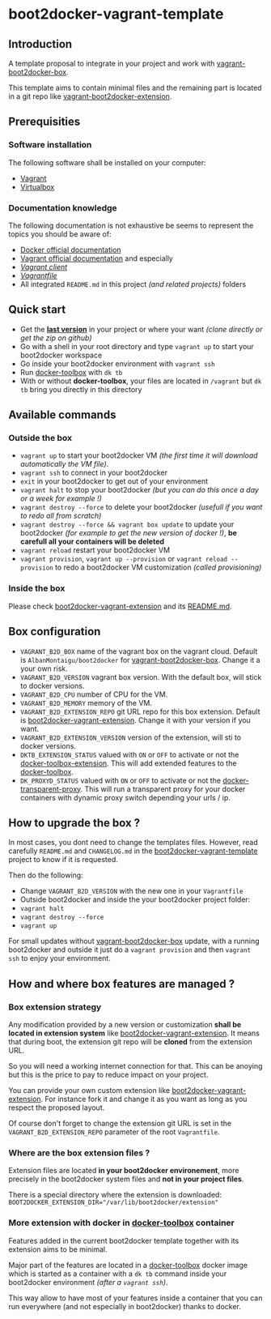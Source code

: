 # boot2docker-vagrant-template

## Introduction

A template proposal to integrate in your project and work with [vagrant-boot2docker-box](https://github.com/AlbanMontaigu/boot2docker-vagrant-box).

This template aims to contain minimal files and the remaining part is located in a git repo like [vagrant-boot2docker-extension](https://github.com/AlbanMontaigu/boot2docker-vagrant-extension).

## Prerequisities

### Software installation

The following software shall be installed on your computer:
- [Vagrant](https://www.vagrantup.com/downloads.html)
- [Virtualbox](https://www.virtualbox.org/wiki/Downloads)

### Documentation knowledge

The following documentation is not exhaustive be seems to represent the topics you should be aware of:
- [Docker official documentation](https://docs.docker.com/)
- [Vagrant official documentation](https://www.vagrantup.com/docs) and especially
 - *[Vagrant client](https://www.vagrantup.com/docs/cli/)*
 - *[Vagrantfile](https://www.vagrantup.com/docs/vagrantfile/)*
- All integrated ```README.md``` in this project *(and related projects)* folders

## Quick start

- Get the **[last version](https://github.com/AlbanMontaigu/boot2docker-vagrant-template/releases)** in your project or where your want *(clone directly or get the zip on github)*
- Go with a shell in your root directory and type ```vagrant up``` to start your boot2docker workspace
- Go inside your boot2docker environment with ```vagrant ssh```
- Run [docker-toolbox](https://github.com/AlbanMontaigu/docker-toolbox) with ```dk tb```
- With or without **docker-toolbox**, your files are located in ```/vagrant``` but ```dk tb``` bring you directly in this directory

## Available commands

### Outside the box

- ```vagrant up``` to start your boot2docker VM *(the first time it will download automatically the VM file)*.
- ```vagrant ssh``` to connect in your boot2docker
- ```exit``` in your boot2docker to get out of your environment
- ```vagrant halt``` to stop your boot2docker *(but you can do this once a day or a week for example !)*
- ```vagrant destroy --force``` to delete your boot2docker *(usefull if you want to redo all from scratch)*
- ```vagrant destroy --force && vagrant box update``` to update your boot2docker *(for example to get the new version of docker !)*, **be carefull all your containers will be deleted**
- ```vagrant reload``` restart your boot2docker VM
- ```vagrant provision```, ```vagrant up --provision``` or ```vagrant reload --provision``` to redo a boot2docker VM customization *(called provisioning)*

### Inside the box

Please check [boot2docker-vagrant-extension](https://github.com/AlbanMontaigu/boot2docker-vagrant-extension) and its [README.md](https://github.com/AlbanMontaigu/boot2docker-vagrant-extension/blob/latest/README.md).

## Box configuration

- ```VAGRANT_B2D_BOX``` name of the vagrant box on the vagrant cloud. Default is ```AlbanMontaigu/boot2docker``` for [vagrant-boot2docker-box](https://github.com/AlbanMontaigu/boot2docker-vagrant-box). Change it a your own risk.
- ```VAGRANT_B2D_VERSION``` vagrant box version. With the default box, will stick to docker versions.
- ```VAGRANT_B2D_CPU``` number of CPU for the VM.
- ```VAGRANT_B2D_MEMORY``` memory of the VM.
- ```VAGRANT_B2D_EXTENSION_REPO``` git URL repo for this box extension. Default is [boot2docker-vagrant-extension](https://github.com/AlbanMontaigu/boot2docker-vagrant-extension). Change it with your version if you want.
- ```VAGRANT_B2D_EXTENSION_VERSION``` version of the extension, will sti to docker versions.
- ```DKTB_EXTENSION_STATUS``` valued with ```ON``` or ```OFF``` to activate or not the [docker-toolbox-extension](https://github.com/AlbanMontaigu/docker-toolbox-extension). This will add extended features to the [docker-toolbox](https://github.com/AlbanMontaigu/docker-toolbox).
- ```DK_PROXYD_STATUS``` valued with ```ON``` or ```OFF``` to activate or not the [docker-transparent-proxy](https://github.com/AlbanMontaigu/docker-transparent-proxy). This will run a transparent proxy for your docker containers with dynamic proxy switch depending your urls / ip.

## How to upgrade the box ?

In most cases, you dont need to change the templates files. However, read carefully ```README.md``` and ```CHANGELOG.md``` in the [boot2docker-vagrant-template](https://github.com/AlbanMontaigu/boot2docker-vagrant-template) project to know if it is requested.

Then do the following:
- Change ```VAGRANT_B2D_VERSION``` with the new one in your ```Vagrantfile```
- Outside boot2docker and inside the your boot2docker project folder:
 -  ```vagrant halt```
 -  ```vagrant destroy --force```
 -  ```vagrant up```

For small updates without [vagrant-boot2docker-box](https://github.com/AlbanMontaigu/boot2docker-vagrant-box) update, with a running boot2docker and outside it just do a ```vagrant provision``` and then ```vagrant ssh``` to enjoy your environment.

## How and where box features are managed ?

### Box extension strategy

Any modification provided by a new version or customization **shall be located in extension system** like [boot2docker-vagrant-extension](https://github.com/AlbanMontaigu/boot2docker-vagrant-extension). It means that during boot, the extension git repo will be **cloned** from the extension URL.

So you will need a working internet connection for that. This can be anoying but this is the price to pay to reduce impact on your project.

You can provide your own custom extension like [boot2docker-vagrant-extension](https://github.com/AlbanMontaigu/boot2docker-vagrant-extension). For instance fork it and change it as you want as long as you respect the proposed layout.

Of course don't forget to change the extension git URL is set in the ```VAGRANT_B2D_EXTENSION_REPO``` parameter of the root ```Vagrantfile```.

### Where are the box extension files ?

Extension files are located **in your boot2docker environement**, more precisely in the boot2docker system files and **not in your project files**.

There is a special directory where the extension is downloaded: ```BOOT2DOCKER_EXTENSION_DIR="/var/lib/boot2docker/extension"```

### More extension with docker in [docker-toolbox](https://github.com/AlbanMontaigu/docker-toolbox) container

Features added in the current boot2docker template together with its extension aims to be minimal.

Major part of the features are located in a [docker-toolbox](https://github.com/AlbanMontaigu/docker-toolbox) docker image which is started as a container with a ```dk tb``` command inside your boot2docker environment *(after a ```vagrant ssh```)*.

This way allow to have most of your features inside a container that you can run everywhere (and not especially in boot2docker) thanks to docker.
